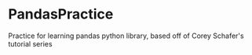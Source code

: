 # PandasPractice
Practice for learning pandas python library, based off of Corey Schafer's tutorial series
